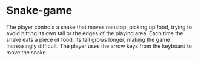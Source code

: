 # Snake-game
The player controls a snake that moves nonstop, picking up food, trying to avoid hitting its own tail or the edges of the playing area. Each time the snake eats a piece of food, its tail grows longer, making the game increasingly difficult. The player uses the arrow keys from the keyboard to move the snake.
